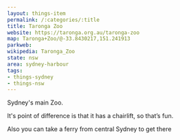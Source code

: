 ```yaml
---
layout: things-item
permalink: /:categories/:title
title: Taronga Zoo
website: https://taronga.org.au/taronga-zoo
map: Taronga+Zoo/@-33.8430217,151.241913
parkweb: 
wikipedia: Taronga_Zoo
state: nsw
area: sydney-harbour
tags:
- things-sydney
- things-nsw
---
```


Sydney's main Zoo.

It's point of difference is that it has a chairlift, so that’s fun. 

Also you can take a ferry from central Sydney to get there
